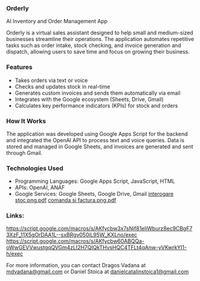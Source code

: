 ### Orderly
AI Inventory and Order Management App

Orderly is a virtual sales assistant designed to help small and medium-sized businesses streamline their operations. The application automates repetitive tasks such as order intake, stock checking, and invoice generation and dispatch, allowing users to save time and focus on growing their business.

### Features
* Takes orders via text or voice
* Checks and updates stock in real-time
* Generates custom invoices and sends them automatically via email
* Integrates with the Google ecosystem (Sheets, Drive, Gmail)
* Calculates key performance indicators (KPIs) for stock and orders

### How It Works
The application was developed using Google Apps Script for the backend and integrated the OpenAI API to process text and voice queries. Data is stored and managed in Google Sheets, and invoices are generated and sent through Gmail.

### Technologies Used
* Programming Languages: Google Apps Script, JavaScript, HTML
* APIs: OpenAI, ANAF
* Google Services: Google Sheets, Google Drive, Gmail
[interogare stoc.png.pdf](https://github.com/user-attachments/files/22132030/interogare.stoc.png.pdf)
[comanda si factura.png.pdf](https://github.com/user-attachments/files/22132032/comanda.si.factura.png.pdf)

### Links: 
https://script.google.com/macros/s/AKfycbw3x7sNjf81eliWburz8ec9CBgF73XzF_11X5gOrDAA1L--sxBRgv050iL95W_KXLno/exec
https://script.google.com/macros/s/AKfycbw60ABQQa-oWwGEVVwustgqQVGm4zLI2H7QIQkTHvsHQC4TFLt4qAnw-yVKwrkYI1-h/exec

For more information, you can contact Dragos Vadana at mdvadana@gmail.com or Daniel Stoica at danielcatalinstoica1@gmail.com
